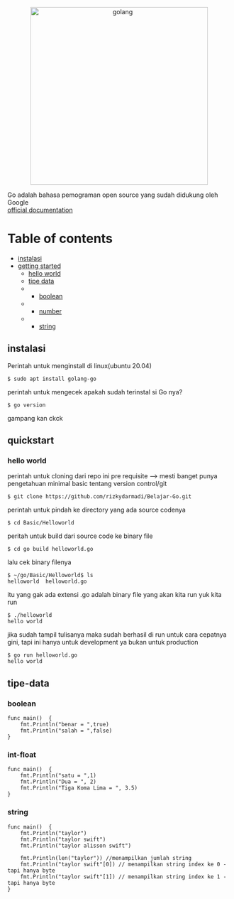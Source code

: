 <!--lint disable no-literal-urls-->

<p align="center">
  <a href="https://go.dev/">
    <img
      alt="golang"
      src="https://miro.medium.com/max/1200/0*1cn_mKQxd-Z0ikvT.png"
      width="400"
    />
  </a>
</p>

Go adalah bahasa pemograman open source yang sudah didukung oleh Google
<br>
[official documentation](https://go.dev/)
# Table of contents

* [instalasi](#instalasi)
* [getting started](#getting-started)
  * [hello world](#hello-world)
  * [tipe data](#tipe-data)
  * * [boolean](#boolean)
  * * [number](#int-float)
  * * [string](#string)
  


## instalasi
Perintah untuk menginstall di linux(ubuntu 20.04)
```console
$ sudo apt install golang-go
```
perintah untuk mengecek apakah sudah terinstal si Go nya?
```console
$ go version
```
gampang kan ckck

## quickstart
### hello world

perintah untuk cloning dari repo ini
pre requisite --> mesti banget punya pengetahuan minimal basic tentang version control/git
```console
$ git clone https://github.com/rizkydarmadi/Belajar-Go.git
```
perintah untuk pindah ke directory yang ada source codenya
```console
$ cd Basic/Helloworld
```
peritah untuk build dari source code ke binary file
```console
$ cd go build helloworld.go
```
lalu cek binary filenya
```console
$ ~/go/Basic/Helloworld$ ls
helloworld  helloworld.go
```
itu yang gak ada extensi .go adalah binary file yang akan kita run
yuk kita run
```console
$ ./helloworld 
hello world
```
jika sudah tampil tulisanya maka sudah berhasil di run
untuk cara cepatnya gini, tapi ini hanya untuk development ya bukan untuk production
```console
$ go run helloworld.go
hello world
```
## tipe-data
### boolean
```
func main()  {
	fmt.Println("benar = ",true)
	fmt.Println("salah = ",false)
}
```
### int-float
```
func main()  {
	fmt.Println("satu = ",1)
	fmt.Println("Dua = ", 2)
	fmt.Println("Tiga Koma Lima = ", 3.5)
}
```
### string
```
func main()  {
	fmt.Println("taylor")
	fmt.Println("taylor swift")
	fmt.Println("taylor alisson swift")

	fmt.Println(len("taylor")) //menampilkan jumlah string
	fmt.Println("taylor swift"[0]) // menampilkan string index ke 0 - tapi hanya byte
	fmt.Println("taylor swift"[1]) // menampilkan string index ke 1 - tapi hanya byte
}
```



